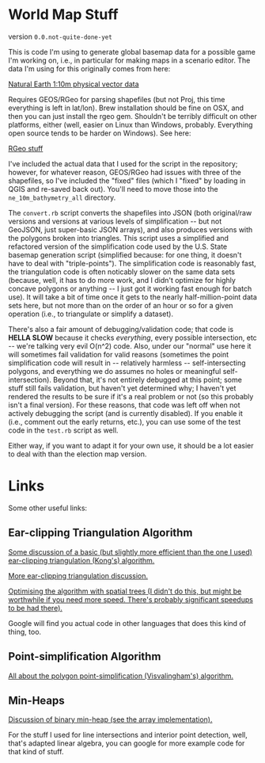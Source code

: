 # World Map Stuff

version `0.0.not-quite-done-yet`

This is code I'm using to generate global basemap data for a possible
game I'm working on, i.e., in particular for making maps in a scenario
editor.  The data I'm using for this originally comes from here:

[Natural Earth 1:10m physical vector data](http://www.naturalearthdata.com/downloads/10m-physical-vectors/ "link")

Requires GEOS/RGeo for parsing shapefiles (but not Proj, this time
everything is left in lat/lon).  Brew installation should be fine on
OSX, and then you can just install the rgeo gem.  Shouldn't be
terribly difficult on other platforms, either (well, easier on Linux
than Windows, probably.  Everything open source tends to be harder
on Windows).  See here:

[RGeo stuff](http://trac.osgeo.org/geos/ "link")

I've included the actual data that I used for the script in the
repository; however, for whatever reason, GEOS/RGeo had issues with
three of the shapefiles, so I've included the "fixed" files (which I
"fixed" by loading in QGIS and re-saved back out).  You'll need to
move those into the `ne_10m_bathymetry_all` directory.

The `convert.rb` script converts the shapefiles into JSON (both
original/raw versions and versions at various levels of simplification
-- but not GeoJSON, just super-basic JSON arrays), and also produces
versions with the polygons broken into triangles.  This script uses a
simplified and refactored version of the simplification code used by
the U.S. State basemap generation script (simplified because: for one
thing, it doesn't have to deal with "triple-points").  The
simplification code is reasonably fast, the triangulation code is
often noticably slower on the same data sets (because, well, it has to
do more work, and I didn't optimize for highly concave polygons or
anything -- I just got it working fast enough for batch use).  It will
take a bit of time once it gets to the nearly half-million-point data
sets here, but not more than on the order of an hour or so for a given
operation (i.e., to triangulate or simplify a dataset).

There's also a fair amount of debugging/validation code; that code is
**HELLA SLOW** because it checks *everything*, every possible
intersection, etc -- we're talking very evil O(n^2) code.  Also, under
our "normal" use here it will sometimes fail validation for valid
reasons (sometimes the point simplification code will result in --
relatively harmless -- self-intersecting polygons, and everything we
do assumes no holes or meaningful self-intersection).  Beyond that,
it's not entirely debugged at this point; some stuff still fails
validation, but haven't yet determined why; I haven't yet rendered the
results to be sure if it's a real problem or not (so this probably
isn't a final version).  For these reasons, that code was left off
when not actively debugging the script (and is currently disabled).
If you enable it (i.e., comment out the early returns, etc.), you can
use some of the test code in the `test.rb` script as well.

Either way, if you want to adapt it for your own use, it should be a
lot easier to deal with than the election map version.

# Links

Some other useful links:

## Ear-clipping Triangulation Algorithm

[Some discussion of a basic (but slightly more efficient than the one I used) ear-clipping triangulation (Kong's) algorithm.](http://www.sunshine2k.de/coding/java/Polygon/Kong/Kong.html "link")

[More ear-clipping triangulation discussion.](http://www.personal.kent.edu/~rmuhamma/Compgeometry/MyCG/TwoEar/two-ear.htm "link")

[Optimising the algorithm with spatial trees (I didn't do this, but might be worthwhile if you need more speed.  There's probably significant speedups to be had there).](http://blogs.agi.com/insight3d/index.php/2008/03/20/triangulation-rhymes-with-strangulation/ "link")

Google will find you actual code in other languages that does this
kind of thing, too.

## Point-simplification Algorithm

[All about the polygon point-simplification (Visvalingham's) algorithm.](http://bost.ocks.org/mike/simplify/ "link")

## Min-Heaps

[Discussion of binary min-heap (see the array implementation).](http://en.wikipedia.org/wiki/Binary_heap "link")

For the stuff I used for line intersections and interior point
detection, well, that's adapted linear algebra, you can google for
more example code for that kind of stuff.
